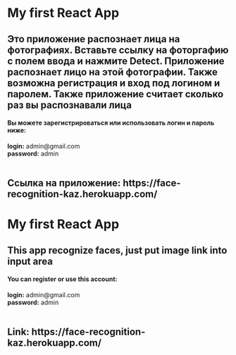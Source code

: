 <h1>My first React App <br></h1>
<h2>Это приложение распознает лица на фотографиях. Вставьте ссылку на фоторгафию с полем ввода и нажмите Detect. Приложение распознает лицо на этой фотографии. Также возможна регистрация и вход под логином и паролем. Также приложение считает сколько раз вы распознавали лица<br></h2>
<h4>Вы можете зарегистрироваться или использовать логин и пароль ниже:  </h4>
<strong>login:</strong> admin@gmail.com <br>
<strong>password:</strong> admin <br>
<br>
  <h2>Ссылка на приложение: https://face-recognition-kaz.herokuapp.com/</h2>

<h1>My first React App <br></h1>
<h2>This app recognize faces, just put image link into input area<br></h2>
<h4>You can register or use this account:  </h4>
<strong>login:</strong> admin@gmail.com <br>
<strong>password:</strong> admin <br>
<br>
  <h2>Link: https://face-recognition-kaz.herokuapp.com/</h2>
